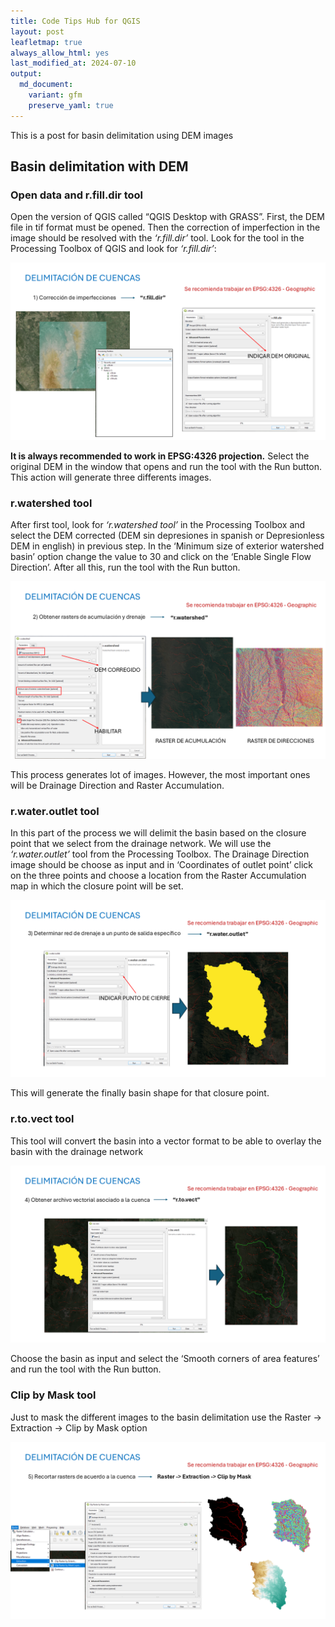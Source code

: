 ```yaml
---
title: Code Tips Hub for QGIS
layout: post
leafletmap: true
always_allow_html: yes
last_modified_at: 2024-07-10
output: 
  md_document:
    variant: gfm
    preserve_yaml: true
---
```


This is a post for basin delimitation using DEM images


## Basin delimitation with DEM

### Open data and r.fill.dir tool

Open the version of QGIS called “QGIS Desktop with GRASS”. First, the
DEM file in tif format must be opened. Then the correction of
imperfection in the image should be resolved with the *‘r.fill.dir’*
tool. Look for the tool in the Processing Toolbox of QGIS and look for
*‘r.fill.dir’*:

![Figura](../index_files/figure-gfm/Fig1_QGIS.png)

**It is always recommended to work in EPSG:4326 projection.** Select the
original DEM in the window that opens and run the tool with the Run
button. This action will generate three differents images.

### r.watershed tool

After first tool, look for *‘r.watershed tool’* in the Processing
Toolbox and select the DEM corrected (DEM sin depresiones in spanish or
Depresionless DEM in english) in previous step. In the ‘Minimum size of
exterior watershed basin’ option change the value to 30 and click on the
‘Enable Single Flow Direction’. After all this, run the tool with the
Run button.

![Figura](../index_files/figure-gfm/Fig2_QGIS.png)

This process generates lot of images. However, the most important ones
will be Drainage Direction and Raster Accumulation.

### r.water.outlet tool

In this part of the process we will delimit the basin based on the
closure point that we select from the drainage network. We will use the
*‘r.water.outlet’* tool from the Processing Toolbox. The Drainage
Direction image should be choose as input and in ‘Coordinates of outlet
point’ click on the three points and choose a location from the Raster
Accumulation map in which the closure point will be set.

![Figura](../index_files/figure-gfm/Fig3_QGIS.png)

This will generate the finally basin shape for that closure point.

### r.to.vect tool

This tool will convert the basin into a vector format to be able to
overlay the basin with the drainage network

![Figura](../index_files/figure-gfm/Fig4_QGIS.png)

Choose the basin as input and select the ‘Smooth corners of area
features’ and run the tool with the Run button.

### Clip by Mask tool

Just to mask the different images to the basin delimitation use the
Raster -\> Extraction -\> Clip by Mask option

![Figura](../index_files/figure-gfm/Fig5_QGIS.png)
